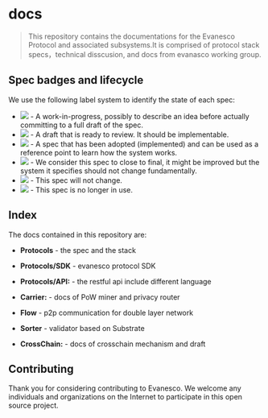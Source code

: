 # docs
>  This repository contains the documentations for the Evanesco Protocol and associated subsystems.It is comprised of protocol stack specs，technical disscusion, and docs from evanasco working group.

## Spec badges and lifecycle

We use the following label system to identify the state of each spec:

- ![](https://img.shields.io/badge/status-wip-orange.svg?style=flat-square) - A work-in-progress, possibly to describe an idea before actually committing to a full draft of the spec.
- ![](https://img.shields.io/badge/status-draft-yellow.svg?style=flat-square) - A draft that is ready to review. It should be implementable.
- ![](https://img.shields.io/badge/status-reliable-green.svg?style=flat-square) - A spec that has been adopted (implemented) and can be used as a reference point to learn how the system works.
- ![](https://img.shields.io/badge/status-stable-brightgreen.svg?style=flat-square) - We consider this spec to close to final, it might be improved but the system it specifies should not change fundamentally.
- ![](https://img.shields.io/badge/status-permanent-blue.svg?style=flat-square) - This spec will not change.
- ![](https://img.shields.io/badge/status-deprecated-red.svg?style=flat-square) - This spec is no longer in use.

## Index

The docs contained in this repository are:

- **Protocols** - the spec and the stack 
- **Protocols/SDK** - evanesco protocol SDK
- **Protocols/API:** - the restful api include different language
- **Carrier:** - docs of PoW miner and privacy router
- **Flow** -  p2p communication for double layer network 
- **Sorter** - validator based on Substrate

- **CrossChain:** - docs of crosschain mechanism and draft

## Contributing
Thank you for considering contributing to Evanesco. We welcome any individuals and organizations on the Internet to participate in this open source project.
